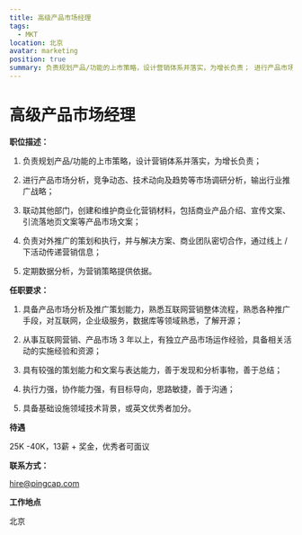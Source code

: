 ```yaml
---
title: 高级产品市场经理
tags:
  - MKT
location: 北京
avatar: marketing
position: true
summary: 负责规划产品/功能的上市策略，设计营销体系并落实，为增长负责； 进行产品市场分析，竞争动态、技术动向及趋势等市场调研分析，输出行业推广战略； 联动其他部门，创建和维护商业化营销材料，包括商业产品介绍、宣传文案、引流落地页文案等产品市场文案； 负责对外推广的策划和执行，并与解决方案、商业团队密切合作，通过线上 / 下活动传递营销信息； 定期数据分析，为营销策略提供依据。
---
```

# 高级产品市场经理

**职位描述：**

1. 负责规划产品/功能的上市策略，设计营销体系并落实，为增长负责；

2. 进行产品市场分析，竞争动态、技术动向及趋势等市场调研分析，输出行业推广战略；

3. 联动其他部门，创建和维护商业化营销材料，包括商业产品介绍、宣传文案、引流落地页文案等产品市场文案；

4. 负责对外推广的策划和执行，并与解决方案、商业团队密切合作，通过线上 / 下活动传递营销信息；

5. 定期数据分析，为营销策略提供依据。

**任职要求：**

1. 具备产品市场分析及推广策划能力，熟悉互联网营销整体流程，熟悉各种推广手段，对互联网，企业级服务，数据库等领域熟悉，了解开源；

2. 从事互联网营销、产品市场 3 年以上，有独立产品市场运作经验，具备相关活动的实施经验和资源；

3. 具有较强的策划能力和文案与表达能力，善于发现和分析事物，善于总结；

4. 执行力强，协作能力强，有目标导向，思路敏捷，善于沟通；

5. 具备基础设施领域技术背景，或英文优秀者加分。

**待遇**

25K -40K，13薪 + 奖金，优秀者可面议

**联系方式：**

hire@pingcap.com

**工作地点**

北京
